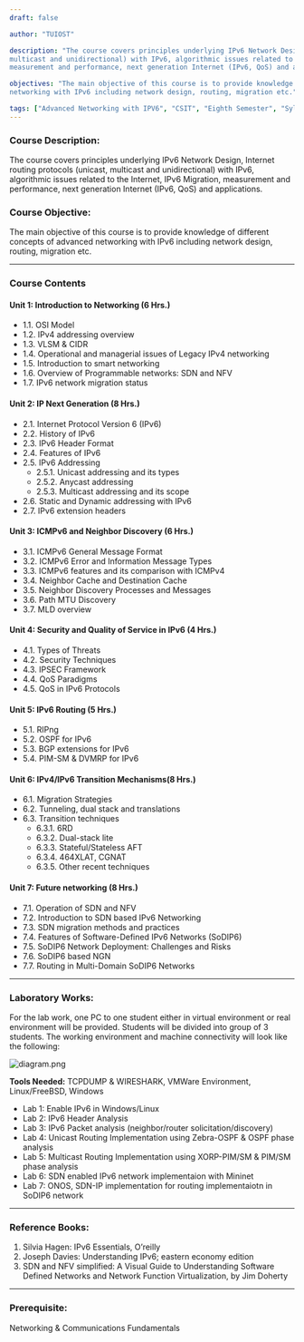 ```yaml
---
draft: false

author: "TUIOST"

description: "The course covers principles underlying IPv6 Network Design, Internet routing protocols (unicast,
multicast and unidirectional) with IPv6, algorithmic issues related to the Internet, IPv6 Migration,
measurement and performance, next generation Internet (IPv6, QoS) and applications."

objectives: "The main objective of this course is to provide knowledge of different concepts of advanced
networking with IPv6 including network design, routing, migration etc."

tags: ["Advanced Networking with IPV6", "CSIT", "Eighth Semester", "Syllabus", "TU"]
---
```


### Course Description:

The course covers principles underlying IPv6 Network Design, Internet routing protocols (unicast,
multicast and unidirectional) with IPv6, algorithmic issues related to the Internet, IPv6 Migration,
measurement and performance, next generation Internet (IPv6, QoS) and applications.

### Course Objective:

The main objective of this course is to provide knowledge of different concepts of advanced
networking with IPv6 including network design, routing, migration etc.

<hr>

### Course Contents

#### Unit 1: Introduction to Networking (6 Hrs.)

- 1.1. OSI Model
- 1.2. IPv4 addressing overview
- 1.3. VLSM & CIDR
- 1.4. Operational and managerial issues of Legacy IPv4 networking
- 1.5. Introduction to smart networking
- 1.6. Overview of Programmable networks: SDN and NFV
- 1.7. IPv6 network migration status

#### Unit 2: IP Next Generation (8 Hrs.)

- 2.1. Internet Protocol Version 6 (IPv6)
- 2.2. History of IPv6
- 2.3. IPv6 Header Format
- 2.4. Features of IPv6
- 2.5. IPv6 Addressing
  - 2.5.1. Unicast addressing and its types
  - 2.5.2. Anycast addressing
  - 2.5.3. Multicast addressing and its scope
- 2.6. Static and Dynamic addressing with IPv6
- 2.7. IPv6 extension headers

#### Unit 3: ICMPv6 and Neighbor Discovery (6 Hrs.)

- 3.1. ICMPv6 General Message Format
- 3.2. ICMPv6 Error and Information Message Types
- 3.3. ICMPv6 features and its comparison with ICMPv4
- 3.4. Neighbor Cache and Destination Cache
- 3.5. Neighbor Discovery Processes and Messages
- 3.6. Path MTU Discovery
- 3.7. MLD overview

#### Unit 4: Security and Quality of Service in IPv6 (4 Hrs.)

- 4.1. Types of Threats
- 4.2. Security Techniques
- 4.3. IPSEC Framework
- 4.4. QoS Paradigms
- 4.5. QoS in IPv6 Protocols

#### Unit 5: IPv6 Routing (5 Hrs.)

- 5.1. RIPng
- 5.2. OSPF for IPv6
- 5.3. BGP extensions for IPv6
- 5.4. PIM-SM & DVMRP for IPv6

#### Unit 6: IPv4/IPv6 Transition Mechanisms(8 Hrs.)

- 6.1. Migration Strategies
- 6.2. Tunneling, dual stack and translations
- 6.3. Transition techniques
  - 6.3.1. 6RD
  - 6.3.2. Dual-stack lite
  - 6.3.3. Stateful/Stateless AFT
  - 6.3.4. 464XLAT, CGNAT
  - 6.3.5. Other recent techniques

#### Unit 7: Future networking (8 Hrs.)

- 7.1. Operation of SDN and NFV
- 7.2. Introduction to SDN based IPv6 Networking
- 7.3. SDN migration methods and practices
- 7.4. Features of Software-Defined IPv6 Networks (SoDIP6)
- 7.5. SoDIP6 Network Deployment: Challenges and Risks
- 7.6. SoDIP6 based NGN
- 7.7. Routing in Multi-Domain SoDIP6 Networks

<hr>

### Laboratory Works:

For the lab work, one PC to one student either in virtual environment or real environment will be
provided. Students will be divided into group of 3 students. The working environment and machine
connectivity will look like the following:

![diagram.png](/media/owhzvfgxdw.png)

**Tools Needed:** TCPDUMP & WIRESHARK, VMWare Environment, Linux/FreeBSD, Windows

- Lab 1: Enable IPv6 in Windows/Linux
- Lab 2: IPv6 Header Analysis
- Lab 3: IPv6 Packet analysis (neighbor/router solicitation/discovery)
- Lab 4: Unicast Routing Implementation using Zebra-OSPF & OSPF phase analysis
- Lab 5: Multicast Routing Implementation using XORP-PIM/SM & PIM/SM phase analysis
- Lab 6: SDN enabled IPv6 network implementaion with Mininet
- Lab 7: ONOS, SDN-IP implementation for routing implementaiotn in SoDIP6 network

<hr>

### Reference Books:

1. Silvia Hagen: IPv6 Essentials, O’reilly
2. Joseph Davies: Understanding IPv6; eastern economy edition
3. SDN and NFV simplified: A Visual Guide to Understanding Software Defined Networks and
   Network Function Virtualization, by Jim Doherty

<hr>

### Prerequisite:

Networking & Communications Fundamentals
